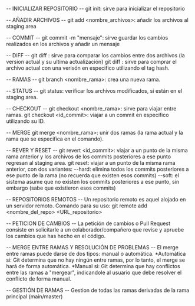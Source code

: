 -- INICIALIZAR REPOSITORIO --
git init: sirve para inicializar el repositorio

-- AÑADIR ARCHIVOS --
git add <nombre_archivos>: añadir los archivos al staging area

-- COMMIT --
git commit -m "mensaje": sirve guardar los cambios realizados en los archivos y añadir un mensaje

-- DIFF --
git diff <archivo>: sirve para comparar los cambios entre dos archivos (la version actual y su ultima actualización)
git diff  <hash> <archivo>: sirve para comprar el archivo actual con una verisón en especifico utilizando el tag hash.

-- RAMAS --
git branch <nombre_rama>: crea una nueva rama.

-- STATUS --
git status: verificar los archivos modificados, si están en el staging area.

-- CHECKOUT --
git checkout <nombre_rama>: sirve para viajar entre ramas.
git checkout <id_commit>: viajar a un commit en especifico utilizando su ID.

-- MERGE
git merge <nombre_rama>: unir dos ramas (la rama actual y la rama que se especifica en el comando).

-- REVER Y RESET --
git revert <id_commit>: viajar a un punto de la misma rama anterior y los archivos de los commits posteriores a ese punto regresan al staging area.
git reset: viajar a un punto de la misma rama anterior, con dos variantes:
	--hard: elimina todos los commits posteriores a ese punto de la rama (no recuerda que existen esos commits)
	--soft: el sistema asume que no existen los commits posteriores a ese punto, sin embargo (sabe que existieron esos commits)

-- REPOSITORIOS REMOTOS --
Un repositorio remoto es aquel alojado en un servidor remoto.
Comando para su uso: git remote add <nombre_del_repo> <URL_repositorio>

-- PETICION DE CAMBIOS --
La petición de cambios o Pull Request consiste en solicitarle a un colaborador/compañero que revise y apruebe los cambios que has hecho en el código.

-- MERGE ENTRE RAMAS Y RESOLUCIÓN DE PROBLEMAS --
El merge entre ramas puede darse de dos tipos: manual o automática.
*Automática si: Git determina que no hay ningún entre ramas, por lo tanto, el merge se hará de forma automática.
*Manual si: Git determina que hay conflictos entre las ramas a "mergear", indicandole al usuario que debe resolver el conflicto de forma manual.

-- GESTIÓN DE RAMAS --
Gestion de todas las ramas derivadas de la rama principal (main/master)


